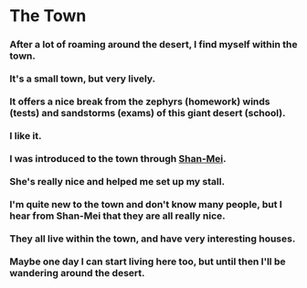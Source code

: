 <head>
  <title>The Town</title>
</head>
<body>
  <h1>The Town</h1>
  <h3>After a lot of roaming around the desert, I find myself within the town. <br><br> It's a small town, but very lively. <br><br> It offers a nice break from the zephyrs (homework) winds (tests) and sandstorms (exams) of this giant desert (school).<br><br> I like it. <br><br> I was introduced to the town through <a href="https://harzavad.github.io/the-merchant/">Shan-Mei</a>. <br><br>She's really nice and helped me set up my stall. <br><br> I'm quite new to the town and don't know many people, but I hear from Shan-Mei that they are all really nice. <br><br> They all live within the town, and have very interesting houses. <br><br> Maybe one day I can start living here too, but until then I'll be wandering around the desert.</h3>
</body>
